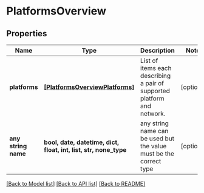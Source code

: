 # PlatformsOverview


## Properties
Name | Type | Description | Notes
------------ | ------------- | ------------- | -------------
**platforms** | [**[PlatformsOverviewPlatforms]**](PlatformsOverviewPlatforms.md) | List of items each describing a pair of supported platform and network. | [optional] 
**any string name** | **bool, date, datetime, dict, float, int, list, str, none_type** | any string name can be used but the value must be the correct type | [optional]

[[Back to Model list]](../README.md#documentation-for-models) [[Back to API list]](../README.md#documentation-for-api-endpoints) [[Back to README]](../README.md)


